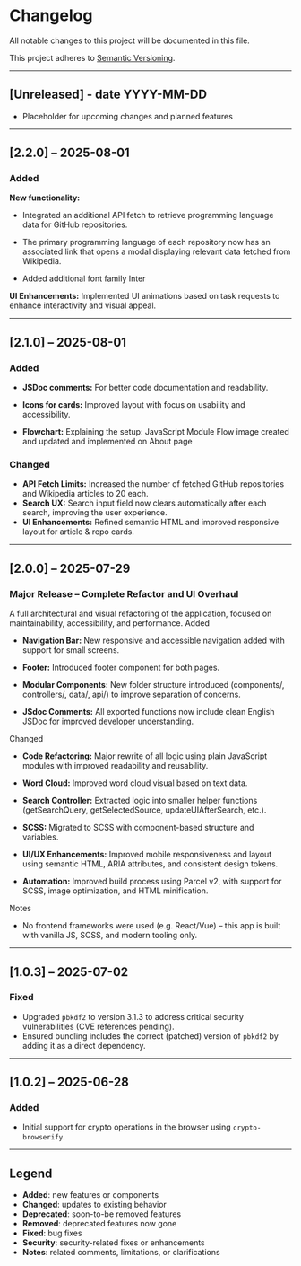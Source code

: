 # Changelog

All notable changes to this project will be documented in this file.

This project adheres to [Semantic Versioning](https://semver.org/spec/v2.0.0.html).

---

## [Unreleased] - date YYYY-MM-DD

- Placeholder for upcoming changes and planned features

---

## [2.2.0] – 2025-08-01

### Added

**New functionality:**

- Integrated an additional API fetch to retrieve programming language data for GitHub repositories.

- The primary programming language of each repository now has an associated link that opens a modal displaying relevant data fetched from Wikipedia.

- Added additional font family Inter

**UI Enhancements:** Implemented UI animations based on task requests to enhance interactivity and visual appeal.

---

## [2.1.0] – 2025-08-01

### Added

- **JSDoc comments:** For better code documentation and readability.

- **Icons for cards:** Improved layout with focus on usability and accessibility.

- **Flowchart:** Explaining the setup: JavaScript Module Flow image created and updated and implemented on About page

### Changed

- **API Fetch Limits:** Increased the number of fetched GitHub repositories and Wikipedia articles to 20 each.
- **Search UX:** Search input field now clears automatically after each search, improving the user experience.
- **UI Enhancements:** Refined semantic HTML and improved responsive layout for article & repo cards.

---

## [2.0.0] – 2025-07-29

### Major Release – Complete Refactor and UI Overhaul

A full architectural and visual refactoring of the application, focused on maintainability, accessibility, and performance.
Added

- **Navigation Bar:** New responsive and accessible navigation added with support for small screens.

- **Footer:** Introduced footer component for both pages.

- **Modular Components:** New folder structure introduced (components/, controllers/, data/, api/) to improve separation of concerns.

- **JSdoc Comments:** All exported functions now include clean English JSDoc for improved developer understanding.

Changed

- **Code Refactoring:** Major rewrite of all logic using plain JavaScript modules with improved readability and reusability.

- **Word Cloud:** Improved word cloud visual based on text data.

- **Search Controller:** Extracted logic into smaller helper functions (getSearchQuery, getSelectedSource, updateUIAfterSearch, etc.).

- **SCSS:** Migrated to SCSS with component-based structure and variables.

- **UI/UX Enhancements:** Improved mobile responsiveness and layout using semantic HTML, ARIA attributes, and consistent design tokens.

- **Automation:** Improved build process using Parcel v2, with support for SCSS, image optimization, and HTML minification.

Notes

- No frontend frameworks were used (e.g. React/Vue) – this app is built with vanilla JS, SCSS, and modern tooling only.

---

## [1.0.3] – 2025-07-02

### Fixed

- Upgraded `pbkdf2` to version 3.1.3 to address critical security vulnerabilities (CVE references pending).
- Ensured bundling includes the correct (patched) version of `pbkdf2` by adding it as a direct dependency.

---

## [1.0.2] – 2025-06-28

### Added

- Initial support for crypto operations in the browser using `crypto-browserify`.

---

## Legend

- **Added**: new features or components
- **Changed**: updates to existing behavior
- **Deprecated**: soon-to-be removed features
- **Removed**: deprecated features now gone
- **Fixed**: bug fixes
- **Security**: security-related fixes or enhancements
- **Notes**: related comments, limitations, or clarifications

